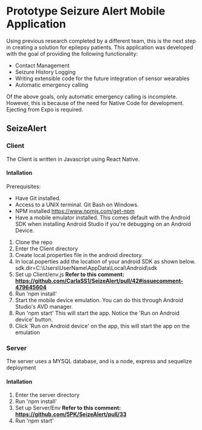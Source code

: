 # Prototype Seizure Alert Mobile Application

Using previous research completed by a different team, this is the next step in creating a solution for epilepsy patients. This application was developed with the goal of providing the following functionality:

- Contact Management
- Seizure History Logging
- Writing extensible code for the future integration of sensor wearables
- Automatic emergency calling

Of the above goals, only automatic emergency calling is incomplete. However, this is because of the need for Native Code for development. Ejecting from Expo is required.

## SeizeAlert

### Client

The Client is written in Javascript using React Native.

#### Intallation

Prerequisites:

- Have Git installed.
- Access to a UNIX terminal. Git Bash on Windows.
- NPM installed https://www.npmjs.com/get-npm
- Have a mobile emulator installed. This comes default with the Android SDK when installing Android Studio if you're debugging on an Android Device.



1. Clone the repo
2. Enter the Client directory
3. Create local.properties file in the android directory.
4. In local.poperties add the location of your android SDK as shown below. 
   sdk.dir=C\:\\Users\\UserName\\AppData\\Local\\Android\\sdk
5. Set up Client/env.js **Refer to this comment: https://github.com/CarlaSS1/SeizeAlert/pull/42#issuecomment-479645604**
5. Run 'npm install'
6. Start the mobile device emulation. You can do this through Android Studio's AVD manager.    
7. Run 'npm start' This will start the app. Notice the 'Run on Android device' button. 
8. Click 'Run on Android device' on the app, this will start the app on the emulation


### Server

The server uses a MYSQL database, and is a node, express and sequelize deployment

#### Intallation

1. Enter the server directory
2. Run 'npm install'
3. Set up Server/Env **Refer to this comment: https://github.com/5PK/SeizeAlert/pull/33**
4. Run 'npm start'
